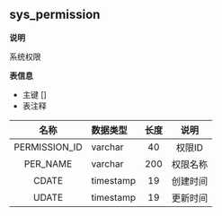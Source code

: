## sys_permission

**说明**

   系统权限

**表信息**
* 主键 []
* 表注释

| 名称 | 数据类型 | 长度  |  说明 |
| :--: | :--- | :------: |  :----: |
|PERMISSION_ID | varchar| 40 |    权限ID |
|PER_NAME | varchar| 200 |    权限名称 |
|CDATE | timestamp| 19 |    创建时间 |
|UDATE | timestamp| 19 |    更新时间 |



